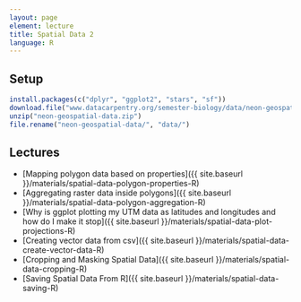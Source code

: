 ```yaml
---
layout: page
element: lecture
title: Spatial Data 2
language: R
---
```


## Setup

```r
install.packages(c("dplyr", "ggplot2", "stars", "sf"))
download.file("www.datacarpentry.org/semester-biology/data/neon-geospatial-data.zip", "neon-geospatial-data.zip", mode = "wb")
unzip("neon-geospatial-data.zip")
file.rename("neon-geospatial-data/", "data/")
```

## Lectures

* [Mapping polygon data based on properties]({{ site.baseurl }}/materials/spatial-data-polygon-properties-R)
* [Aggregating raster data inside polygons]({{ site.baseurl }}/materials/spatial-data-polygon-aggregation-R)
* [Why is ggplot plotting my UTM data as latitudes and longitudes and how do I make it stop]({{ site.baseurl }}/materials/spatial-data-plot-projections-R)
* [Creating vector data from csv]({{ site.baseurl }}/materials/spatial-data-create-vector-data-R)
* [Cropping and Masking Spatial Data]({{ site.baseurl }}/materials/spatial-data-cropping-R)
* [Saving Spatial Data From R]({{ site.baseurl }}/materials/spatial-data-saving-R)

